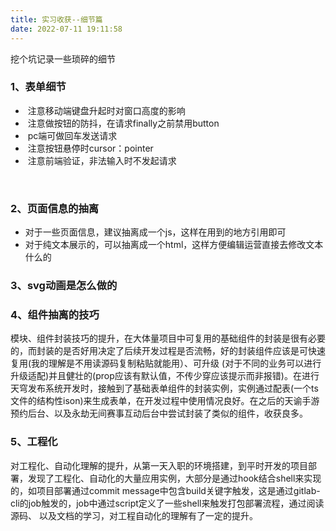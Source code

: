 ```yaml
---
title: 实习收获--细节篇
date: 2022-07-11 19:11:58
---
```


挖个坑记录一些琐碎的细节

### 1、表单细节

- ​	注意移动端键盘升起时对窗口高度的影响
- ​	注意做按钮的防抖，在请求finally之前禁用button
- ​	pc端可做回车发送请求
- ​	注意按钮悬停时cursor：pointer
- ​	注意前端验证，非法输入时不发起请求

​		

### 2、页面信息的抽离

- 对于一些页面信息，建议抽离成一个js，这样在用到的地方引用即可
- 对于纯文本展示的，可以抽离成一个html，这样方便编辑运营直接去修改文本什么的



### 3、svg动画是怎么做的



### 4、组件抽离的技巧

模块、组件封装技巧的提升，在大体量项目中可复用的基础组件的封装是很有必要的，而封装的是否好用决定了后续开发过程是否流畅，好的封装组件应该是可快速复用(我的理解是不用读源码复制粘贴就能用）、可升级 (对于不同的业务可以进行升级适配)并且健壮的(prop应该有默认值，不传少穿应该提示而非报错)。在进行天穹发布系统开发时，接触到了基础表单组件的封装实例，实例通过配表(一个ts文件的结构性ison)来生成表单，在开发过程中使用情况良好。在之后的天谕手游预约后台、以及永劫无间赛事互动后台中尝试封装了类似的组件，收获良多。

### 5、工程化

对工程化、自动化理解的提升，从第一天入职的环境搭建，到平时开发的项目部署，发现了工程化、自动化的大量应用实例，大部分是通过hook结合shell来实现的，如项目部署通过commit message中包含build关键字触发，这是通过gitlab-cli的job触发的，job中通过script定义了一些shell来触发打包部署流程，通过阅读源码、 以及文档的学习，对工程自动化的理解有了一定的提升。